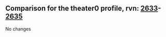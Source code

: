 ## Comparison for the theater0 profile, rvn: [2633](https://github.com/PRO100KatYT/FortniteProfileRevisions/tree/main/profiles/theater0/2633%20theater0.json)-[2635](https://github.com/PRO100KatYT/FortniteProfileRevisions/tree/main/profiles/theater0/2635%20theater0.json)

No changes
